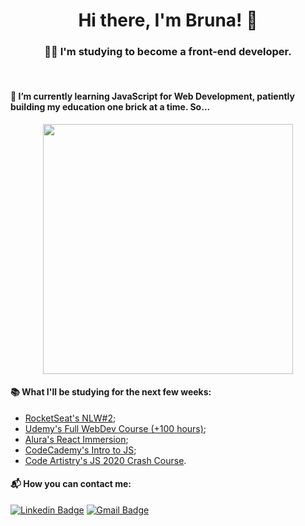 <h1 align="center">Hi there, I'm Bruna! 👋</h1>
<h3 align="center">👩‍💻 I'm studying to become a front-end developer.</h3>
<br>

#### 🌱 I’m currently learning JavaScript for Web Development, patiently building my education one brick at a time. So...

<p align="center">
<img width="400px" src="https://media.giphy.com/media/DUrdT2xEmJWbS/giphy.gif">
</p>

#### 📚 What I'll be studying for the next few weeks:
- [RocketSeat's NLW#2](https://rocketseat.com.br/);
- [Udemy's Full WebDev Course (+100 hours)](https://www.udemy.com/course/web-completo/);
- [Alura's React Immersion](https://www.alura.com.br/imersao-react);
- [CodeCademy's Intro to JS](https://www.codecademy.com/learn/introduction-to-javascript);
- [Code Artistry's JS 2020 Crash Course](https://learn.codeartistry.io/p/2020-js-bootcamp).

#### 📬 How you can contact me:
[![Linkedin Badge](https://img.shields.io/badge/-linkedin-blue?style=flat-square&logo=Linkedin&logoColor=white&link=https://www.linkedin.com/in/nolascobruna/)](https://www.linkedin.com/in/nolascobruna/)
[![Gmail Badge](https://img.shields.io/badge/-gmail-c14438?style=flat-square&logo=Gmail&logoColor=white&link=mailto:brunamnolasco@gmail.com)](mailto:brunamnolasco@gmail.com)
